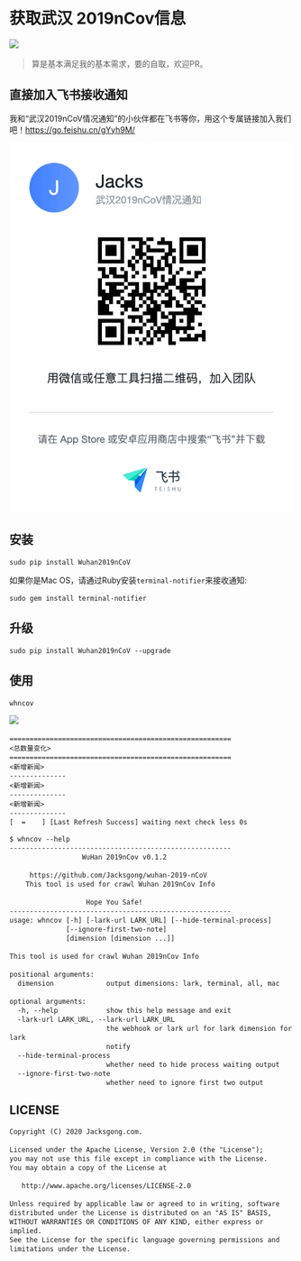 # 获取武汉 2019nCov信息

[![](https://img.shields.io/badge/pip-v0.1.2%20Wuhan2019nCoV-yellow.svg)](https://pypi.python.org/pypi/Wuhan2019nCoV)

> 算是基本满足我的基本需求，要的自取，欢迎PR。

## 直接加入飞书接收通知

我和“武汉2019nCoV情况通知”的小伙伴都在飞书等你，用这个专属链接加入我们吧！https://go.feishu.cn/gYyh9M/

![](https://github.com/Jacksgong/wuhan-2019-nCoV/raw/master/arts/lark-invite-3.png)

## 安装

```
sudo pip install Wuhan2019nCoV
```

如果你是Mac OS，请通过Ruby安装`terminal-notifier`来接收通知:

```
sudo gem install terminal-notifier
```

## 升级

```
sudo pip install Wuhan2019nCoV --upgrade
```


## 使用

```
whncov
```

![](https://github.com/Jacksgong/wuhan-2019-nCoV/raw/master/arts/demo-v0.0.8.png)

```
=======================================================
<总数量变化>
=======================================================
<新增新闻>
--------------
<新增新闻>
--------------
<新增新闻>
--------------
[  =    ] [Last Refresh Success] waiting next check less 0s
```

```
$ whncov --help
-------------------------------------------------------
                  WuHan 2019nCov v0.1.2

     https://github.com/Jacksgong/wuhan-2019-nCoV
    This tool is used for crawl Wuhan 2019nCov Info

                   Hope You Safe!
-------------------------------------------------------
usage: whncov [-h] [-lark-url LARK_URL] [--hide-terminal-process]
              [--ignore-first-two-note]
              [dimension [dimension ...]]

This tool is used for crawl Wuhan 2019nCov Info

positional arguments:
  dimension             output dimensions: lark, terminal, all, mac

optional arguments:
  -h, --help            show this help message and exit
  -lark-url LARK_URL, --lark-url LARK_URL
                        the webhook or lark url for lark dimension for lark
                        notify
  --hide-terminal-process
                        whether need to hide process waiting output
  --ignore-first-two-note
                        whether need to ignore first two output
```


## LICENSE

```
Copyright (C) 2020 Jacksgong.com.

Licensed under the Apache License, Version 2.0 (the "License");
you may not use this file except in compliance with the License.
You may obtain a copy of the License at

   http://www.apache.org/licenses/LICENSE-2.0

Unless required by applicable law or agreed to in writing, software
distributed under the License is distributed on an "AS IS" BASIS,
WITHOUT WARRANTIES OR CONDITIONS OF ANY KIND, either express or implied.
See the License for the specific language governing permissions and
limitations under the License.
```
